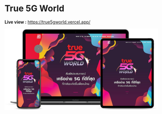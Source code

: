 # True 5G World
**Live view :**
https://true5gworld.vercel.app/

![Screenshot](https://github.com/ratanont-s/true5gworld/blob/master/smartmockups_true5gworld.png?raw=true)
